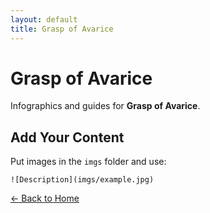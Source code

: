 ```yaml
---
layout: default
title: Grasp of Avarice
---
```


<div class="container">
<h1>Grasp of Avarice</h1>
<p>Infographics and guides for <strong>Grasp of Avarice</strong>.</p>
</div>

## Add Your Content

Put images in the `imgs` folder and use:

`![Description](imgs/example.jpg)`

[← Back to Home](../../index.html)

